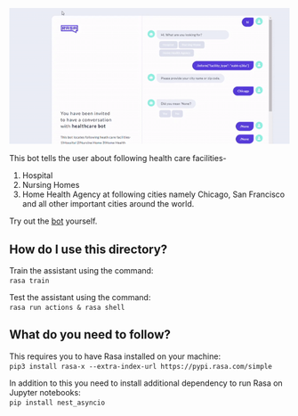 ![](rasax_healthcarebot.gif)

This bot tells the user about following health care facilities-
1. Hospital
2. Nursing Homes
3. Home Health Agency
at following cities namely Chicago, San Francisco and all other important cities around the world.

Try out the <a href="http://35.200.162.2/guest/conversations/production/94b86ec57ab44b8ba9c2ad4abbb5bd04"> bot</a> yourself.

## How do I use this directory?
Train the assistant using the command:  
`rasa train`

Test the assistant using the command:  
`rasa run actions & rasa shell`

## What do you need to follow?

This  requires you to have Rasa installed on your machine:  
```pip3 install rasa-x --extra-index-url https://pypi.rasa.com/simple```

In addition to this you need to install additional dependency to run Rasa on Jupyter 
notebooks:  
```pip install nest_asyncio```
